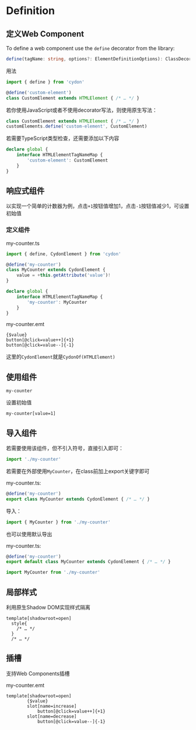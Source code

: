 # Definition

## 定义Web Component
To define a web component use the `define` decorator from the library:

```ts
define(tagName: string, options?: ElementDefinitionOptions): ClassDecorator
```

用法
```ts
import { define } from 'cydon'

@define('custom-element')
class CustomElement extends HTMLElement { /* … */ }
```

若你使用JavaScript或者不使用decorator写法，则使用原生写法：
```js
class CustomElement extends HTMLElement { /* … */ }
customElements.define('custom-element', CustomElement)
```

若需要TypeScript类型检查，还需要添加以下内容
```ts
declare global {
	interface HTMLElementTagNameMap {
		'custom-element': CustomElement
	}
}
```

## 响应式组件
以实现一个简单的计数器为例，点击`+1`按钮值增加1，点击`-1`按钮值减少1，可设置初始值

### 定义组件
my-counter.ts
```ts
import { define, CydonElement } from 'cydon'

@define('my-counter')
class MyCounter extends CydonElement {
	value = +this.getAttribute('value')!
}

declare global {
	interface HTMLElementTagNameMap {
		'my-counter': MyCounter
	}
}
```
my-counter.emt
```stylus
{$value}
button[@click=value++]{+1}
button[@click=value--]{-1}
```

这里的`CydonElement`就是`CydonOf(HTMLElement)`

## 使用组件
```stylus
my-counter
```
设置初始值
```stylus
my-counter[value=1]
```

## 导入组件
若需要使用该组件，但不引入符号，直接引入即可：
```ts
import './my-counter'
```

若需要在外部使用`MyCounter`，在class前加上export关键字即可

my-counter.ts:
```ts
@define('my-counter')
export class MyCounter extends CydonElement { /* … */ }
```
导入：
```ts
import { MyCounter } from './my-counter'
```

也可以使用默认导出

my-counter.ts:
```ts
@define('my-counter')
export default class MyCounter extends CydonElement { /* … */ }
```
```ts
import MyCounter from './my-counter'
```

## 局部样式
利用原生Shadow DOM实现样式隔离
```stylus
template[shadowroot=open]
  style{
    /* … */
  }
  /* … */
```
## 插槽
支持Web Components插槽

my-counter.emt
```stylus
template[shadowroot=open]
		{$value}
		slot[name=increase]
			button[@click=value++]{+1}
		slot[name=decrease]
			button[@click=value--]{-1}
```